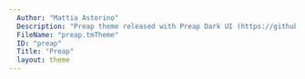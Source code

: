 ```yaml
---
  Author: "Mattia Astorino"
  Description: "Preap theme released with Preap Dark UI (https://github.com/equinusocio/preap)"
  FileName: "preap.tmTheme"
  ID: "preap"
  Title: "Preap"
  layout: theme
---
```

  